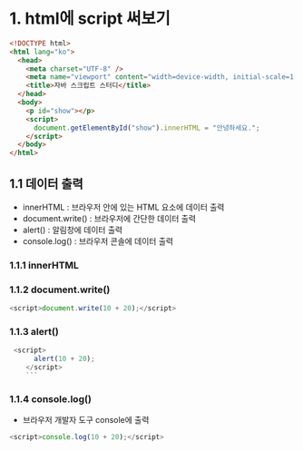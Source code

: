 # 1. html에 script 써보기

```html
<!DOCTYPE html>
<html lang="ko">
  <head>
    <meta charset="UTF-8" />
    <meta name="viewport" content="width=device-width, initial-scale=1.0" />
    <title>자바 스크립트 스터디</title>
  </head>
  <body>
    <p id="show"></p>
    <script>
      document.getElementById("show").innerHTML = "안녕하세요.";
    </script>
  </body>
</html>
```

## 1.1 데이터 출력

- innerHTML : 브라우저 안에 있는 HTML 요소에 데이터 출력
- document.write() : 브라우저에 간단한 데이터 출력
- alert() : 알림창에 데이터 출력
- console.log() : 브라우저 콘솔에 데이터 출력

### 1.1.1 innerHTML

### 1.1.2 document.write()

```js
<script>document.write(10 + 20);</script>
```

### 1.1.3 alert()

````js
 <script>
      alert(10 + 20);
    </script>
    ```
````

### 1.1.4 console.log()

- 브라우저 개발자 도구 console에 출력

```js
<script>console.log(10 + 20);</script>
```
